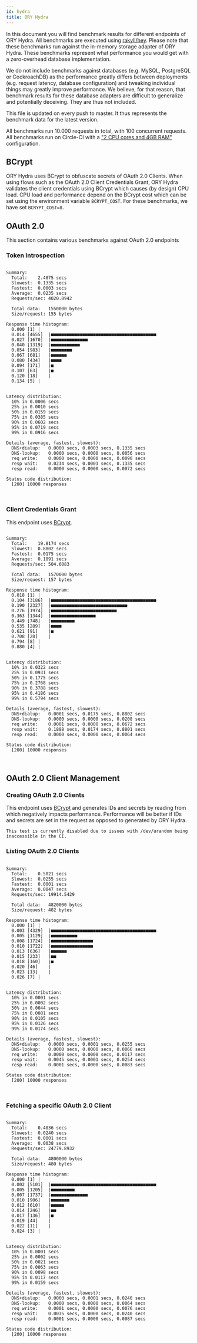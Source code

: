 ```yaml
---
id: hydra
title: ORY Hydra
---
```


In this document you will find benchmark results for different endpoints of ORY
Hydra. All benchmarks are executed using
[rakyll/hey](https://github.com/rakyll/hey). Please note that these benchmarks
run against the in-memory storage adapter of ORY Hydra. These benchmarks
represent what performance you would get with a zero-overhead database
implementation.

We do not include benchmarks against databases (e.g. MySQL, PostgreSQL or
CockroachDB) as the performance greatly differs between deployments (e.g.
request latency, database configuration) and tweaking individual things may
greatly improve performance. We believe, for that reason, that benchmark results
for these database adapters are difficult to generalize and potentially
deceiving. They are thus not included.

This file is updated on every push to master. It thus represents the benchmark
data for the latest version.

All benchmarks run 10.000 requests in total, with 100 concurrent requests. All
benchmarks run on Circle-CI with a
["2 CPU cores and 4GB RAM"](https://support.circleci.com/hc/en-us/articles/360000489307-Why-do-my-tests-take-longer-to-run-on-CircleCI-than-locally-)
configuration.

## BCrypt

ORY Hydra uses BCrypt to obfuscate secrets of OAuth 2.0 Clients. When using
flows such as the OAuth 2.0 Client Credentials Grant, ORY Hydra validates the
client credentials using BCrypt which causes (by design) CPU load. CPU load and
performance depend on the BCrypt cost which can be set using the environment
variable `BCRYPT_COST`. For these benchmarks, we have set `BCRYPT_COST=8`.

## OAuth 2.0

This section contains various benchmarks against OAuth 2.0 endpoints

### Token Introspection

```

Summary:
  Total:	2.4875 secs
  Slowest:	0.1335 secs
  Fastest:	0.0003 secs
  Average:	0.0235 secs
  Requests/sec:	4020.0942

  Total data:	1550000 bytes
  Size/request:	155 bytes

Response time histogram:
  0.000 [1]	|
  0.014 [4655]	|■■■■■■■■■■■■■■■■■■■■■■■■■■■■■■■■■■■■■■■■
  0.027 [1670]	|■■■■■■■■■■■■■■
  0.040 [1319]	|■■■■■■■■■■■
  0.054 [983]	|■■■■■■■■
  0.067 [681]	|■■■■■■
  0.080 [434]	|■■■■
  0.094 [171]	|■
  0.107 [63]	|■
  0.120 [18]	|
  0.134 [5]	|


Latency distribution:
  10% in 0.0006 secs
  25% in 0.0010 secs
  50% in 0.0159 secs
  75% in 0.0385 secs
  90% in 0.0602 secs
  95% in 0.0719 secs
  99% in 0.0916 secs

Details (average, fastest, slowest):
  DNS+dialup:	0.0000 secs, 0.0003 secs, 0.1335 secs
  DNS-lookup:	0.0000 secs, 0.0000 secs, 0.0056 secs
  req write:	0.0000 secs, 0.0000 secs, 0.0090 secs
  resp wait:	0.0234 secs, 0.0003 secs, 0.1335 secs
  resp read:	0.0000 secs, 0.0000 secs, 0.0072 secs

Status code distribution:
  [200]	10000 responses



```

### Client Credentials Grant

This endpoint uses [BCrypt](#bcrypt).

```

Summary:
  Total:	19.8174 secs
  Slowest:	0.8802 secs
  Fastest:	0.0175 secs
  Average:	0.1891 secs
  Requests/sec:	504.6083

  Total data:	1570000 bytes
  Size/request:	157 bytes

Response time histogram:
  0.018 [1]	|
  0.104 [3186]	|■■■■■■■■■■■■■■■■■■■■■■■■■■■■■■■■■■■■■■■■
  0.190 [2327]	|■■■■■■■■■■■■■■■■■■■■■■■■■■■■■
  0.276 [1974]	|■■■■■■■■■■■■■■■■■■■■■■■■■
  0.363 [1344]	|■■■■■■■■■■■■■■■■■
  0.449 [748]	|■■■■■■■■■
  0.535 [289]	|■■■■
  0.621 [91]	|■
  0.708 [28]	|
  0.794 [8]	|
  0.880 [4]	|


Latency distribution:
  10% in 0.0322 secs
  25% in 0.0931 secs
  50% in 0.1775 secs
  75% in 0.2768 secs
  90% in 0.3788 secs
  95% in 0.4186 secs
  99% in 0.5794 secs

Details (average, fastest, slowest):
  DNS+dialup:	0.0001 secs, 0.0175 secs, 0.8802 secs
  DNS-lookup:	0.0000 secs, 0.0000 secs, 0.0208 secs
  req write:	0.0001 secs, 0.0000 secs, 0.0672 secs
  resp wait:	0.1888 secs, 0.0174 secs, 0.8801 secs
  resp read:	0.0000 secs, 0.0000 secs, 0.0064 secs

Status code distribution:
  [200]	10000 responses



```

## OAuth 2.0 Client Management

### Creating OAuth 2.0 Clients

This endpoint uses [BCrypt](#bcrypt) and generates IDs and secrets by reading
from which negatively impacts performance. Performance will be better if IDs and
secrets are set in the request as opposed to generated by ORY Hydra.

```
This test is currently disabled due to issues with /dev/urandom being inaccessible in the CI.
```

### Listing OAuth 2.0 Clients

```

Summary:
  Total:	0.5021 secs
  Slowest:	0.0255 secs
  Fastest:	0.0001 secs
  Average:	0.0047 secs
  Requests/sec:	19914.5429

  Total data:	4820000 bytes
  Size/request:	482 bytes

Response time histogram:
  0.000 [1]	|
  0.003 [4329]	|■■■■■■■■■■■■■■■■■■■■■■■■■■■■■■■■■■■■■■■■
  0.005 [1129]	|■■■■■■■■■■
  0.008 [1724]	|■■■■■■■■■■■■■■■■
  0.010 [1722]	|■■■■■■■■■■■■■■■■
  0.013 [636]	|■■■■■■
  0.015 [233]	|■■
  0.018 [160]	|■
  0.020 [46]	|
  0.023 [13]	|
  0.026 [7]	|


Latency distribution:
  10% in 0.0001 secs
  25% in 0.0002 secs
  50% in 0.0044 secs
  75% in 0.0081 secs
  90% in 0.0105 secs
  95% in 0.0126 secs
  99% in 0.0174 secs

Details (average, fastest, slowest):
  DNS+dialup:	0.0000 secs, 0.0001 secs, 0.0255 secs
  DNS-lookup:	0.0000 secs, 0.0000 secs, 0.0066 secs
  req write:	0.0000 secs, 0.0000 secs, 0.0117 secs
  resp wait:	0.0045 secs, 0.0001 secs, 0.0254 secs
  resp read:	0.0001 secs, 0.0000 secs, 0.0083 secs

Status code distribution:
  [200]	10000 responses



```

### Fetching a specific OAuth 2.0 Client

```

Summary:
  Total:	0.4036 secs
  Slowest:	0.0240 secs
  Fastest:	0.0001 secs
  Average:	0.0038 secs
  Requests/sec:	24779.8932

  Total data:	4800000 bytes
  Size/request:	480 bytes

Response time histogram:
  0.000 [1]	|
  0.002 [5101]	|■■■■■■■■■■■■■■■■■■■■■■■■■■■■■■■■■■■■■■■■
  0.005 [1205]	|■■■■■■■■■
  0.007 [1737]	|■■■■■■■■■■■■■■
  0.010 [906]	|■■■■■■■
  0.012 [610]	|■■■■■
  0.014 [246]	|■■
  0.017 [136]	|■
  0.019 [44]	|
  0.022 [11]	|
  0.024 [3]	|


Latency distribution:
  10% in 0.0001 secs
  25% in 0.0002 secs
  50% in 0.0021 secs
  75% in 0.0063 secs
  90% in 0.0098 secs
  95% in 0.0117 secs
  99% in 0.0159 secs

Details (average, fastest, slowest):
  DNS+dialup:	0.0000 secs, 0.0001 secs, 0.0240 secs
  DNS-lookup:	0.0000 secs, 0.0000 secs, 0.0064 secs
  req write:	0.0001 secs, 0.0000 secs, 0.0076 secs
  resp wait:	0.0035 secs, 0.0000 secs, 0.0240 secs
  resp read:	0.0001 secs, 0.0000 secs, 0.0087 secs

Status code distribution:
  [200]	10000 responses



```
